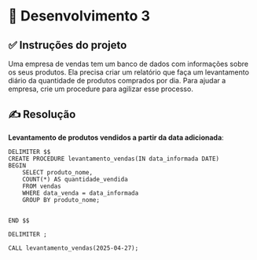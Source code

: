 # 📝 Desenvolvimento 3

## ✅ Instruções do projeto

Uma empresa de vendas tem um banco de dados com informações sobre os seus produtos. Ela precisa criar um relatório que faça um levantamento diário da quantidade de produtos comprados por dia. Para ajudar a empresa, crie um procedure para agilizar esse processo.

## ✍️ Resolução

**Levantamento de produtos vendidos a partir da data adicionada**:

```
DELIMITER $$
CREATE PROCEDURE levantamento_vendas(IN data_informada DATE)
BEGIN
	SELECT produto_nome,
    COUNT(*) AS quantidade_vendida
	FROM vendas
	WHERE data_venda = data_informada
	GROUP BY produto_nome;


END $$

DELIMITER ;

CALL levantamento_vendas(2025-04-27);
```
